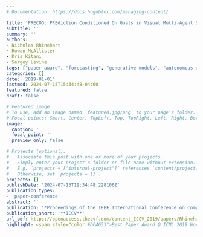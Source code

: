```yaml
---
# Documentation: https://docs.hugoblox.com/managing-content/

title: 'PRECOG: PREdiction Conditioned On Goals in Visual Multi-Agent Settings'
subtitle: ''
summary: ''
authors:
- Nicholas Rhinehart
- Rowan McAllister
- Kris Kitani
- Sergey Levine
tags: ["paper award", "forecasting", "generative models", "autonomous driving"]
categories: []
date: '2019-01-01'
lastmod: 2024-07-15T15:34:48-04:00
featured: false
draft: false

# Featured image
# To use, add an image named `featured.jpg/png` to your page's folder.
# Focal points: Smart, Center, TopLeft, Top, TopRight, Left, Right, BottomLeft, Bottom, BottomRight.
image:
  caption: ''
  focal_point: ''
  preview_only: false

# Projects (optional).
#   Associate this post with one or more of your projects.
#   Simply enter your project's folder or file name without extension.
#   E.g. `projects = ["internal-project"]` references `content/project/deep-learning/index.md`.
#   Otherwise, set `projects = []`.
projects: []
publishDate: '2024-07-15T19:34:48.228106Z'
publication_types:
- 'paper-conference'
abstract: ''
publication: '*Proceedings of the IEEE International Conference on Computer Vision*'
publication_short: '**ICCV**'
url_pdf: https://openaccess.thecvf.com/content_ICCV_2019/papers/Rhinehart_PRECOG_PREdiction_Conditioned_on_Goals_in_Visual_Multi-Agent_Settings_ICCV_2019_paper.pdf
highlight: <span style="color:#DC4633">Best Paper Award @ ICML 2019 Workshop on AI for Autonomous Driving</span>
---
```

